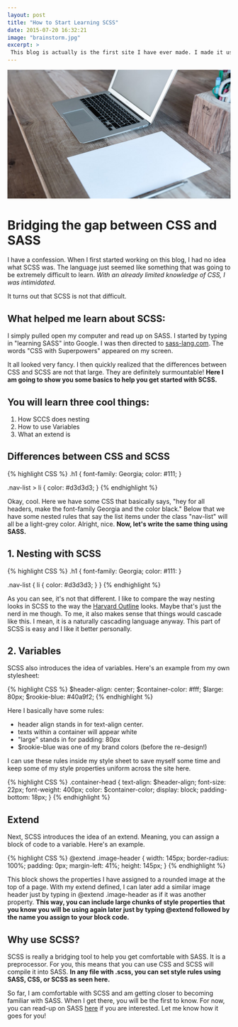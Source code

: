 ```yaml
---
layout: post
title: "How to Start Learning SCSS"
date: 2015-07-20 16:32:21
image: "brainstorm.jpg"
excerpt: >
 This blog is actually is the first site I have ever made. I made it using Jekyll. One night, my SO sat me down and showed me how to set up Jekyll and start using it. Sitting in our apartment, with my laptop on his lap, he started setting things up.
---
```


![First SCSS project](/assets/brainstorm.jpg)

# Bridging the gap between CSS and SASS

I have a confession. When I first started working on this blog, I had no idea what SCSS was. The language just seemed like something that was going to be extremely difficult to learn. *With an already limited knowledge of CSS, I was intimidated.*

It turns out that SCSS is not that difficult.

## What helped me learn about SCSS:
 I simply pulled open my computer and read up on SASS. I started by typing in "learning SASS" into Google. I  was then directed to [sass-lang.com](http://sass-lang.com/). The words "CSS with Superpowers" appeared on my screen.

It all looked very fancy. I then quickly realized that the differences between CSS and SCSS are not that large. They are definitely surmountable! **Here I am going to show you some basics to help you get started with SCSS.**

## You will learn three cool things:
1. How SCCS does nesting
2. How to use Variables
3. What an extend is

## Differences between CSS and SCSS

{% highlight CSS %}
.h1 {
 font-family: Georgia;
 color: #111;
}

.nav-list > li {
 color: #d3d3d3;
}
{% endhighlight %}

Okay, cool. Here we have some CSS that basically says, "hey for all headers, make the font-family Georgia and the color black." Below that we have some nested rules that say the list items under the class "nav-list" will all be a light-grey color. Alright, nice. **Now, let's write the same thing using SASS.**

## 1. Nesting with SCSS

{% highlight CSS %}
.h1 {
 font-family: Georgia;
 color: #111:
}

.nav-list {
 li {
 color: #d3d3d3;
 }
}
{% endhighlight %}

As you can see, it's not that different. I like to compare the way nesting looks in SCSS to the way the [Harvard Outline](http://writingcenter.fas.harvard.edu/pages/outlining) looks. Maybe that's just the nerd in me though. To me, it also makes sense that things would cascade like this. I mean, it is a naturally cascading language anyway. This part of SCSS is easy and I like it better personally.

## 2. Variables

SCSS also introduces the idea of variables. Here's an example from my own stylesheet:

{% highlight CSS %}
$header-align: center;
$container-color: #fff;
$large: 80px;
$rookie-blue: #40a9f2;
{% endhighlight %}

Here I basically have some rules:

- header align stands in for text-align center.
- texts within a container will appear white
- "large" stands in for padding: 80px
- $rookie-blue was one of my brand colors (before the re-design!)

I can use these rules inside my style sheet to save myself some time and keep some of my style properties uniform across the site here.

{% highlight CSS %}
.container-head {
  text-align: $header-align;
  font-size: 22px;
  font-weight: 400px;
  color: $container-color;
  display: block;
  padding-bottom: 18px;
}
{% endhighlight %}

## Extend

Next, SCSS introduces the idea of an extend. Meaning, you can assign a block of code to a variable. Here's an example.

{% highlight CSS %}
@extend .image-header {
 width: 145px;
 border-radius: 100%;
 padding: 0px;
 margin-left: 41%;
 height: 145px;
}
{% endhighlight %}

This block shows the properties I have assigned to a rounded image at the top of a page. With my extend defined, I can later add a similar image header just by typing in @extend .image-header as if it was another property. **This way, you can include large chunks of style properties that you know you will be using again later just by typing @extend followed by the name you assign to your block code.**

## Why use SCSS?
SCSS is really a bridging tool to help you get comfortable with SASS. It is a preprocessor. For you, this means that you can use CSS and SCSS will compile it into SASS. **In any file with .scss, you can set style rules using SASS, CSS, or SCSS as seen here.**

So far, I am comfortable with SCSS and am getting closer to becoming familiar with SASS. When I get there, you will be the first to know. For now, you can read-up on SASS [here](http://sass-lang.com/guide) if you are interested. Let me know how it goes for you!
